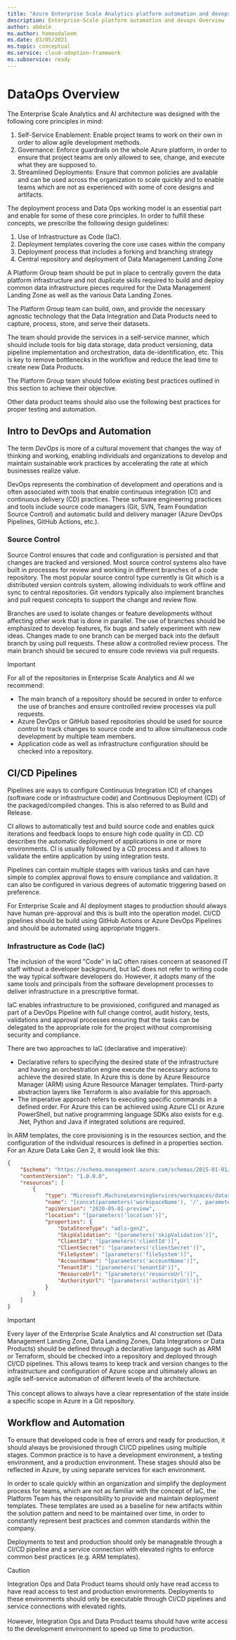 ```yaml
---
title: "Azure Enterprise Scale Analytics platform automation and devops Overview"
description: Enterprise-Scale platform automation and devops Overview
author: abdale
ms.author: hamoodaleem
ms.date: 03/05/2021
ms.topic: conceptual
ms.service: cloud-adoption-framework
ms.subservice: ready
---
```


# DataOps Overview

The Enterprise Scale Analytics and AI architecture was designed with the following core principles in mind:

1. Self-Service Enablement: Enable project teams to work on their own in order to allow agile development methods.
2. Governance: Enforce guardrails on the whole Azure platform, in order to ensure that project teams are only allowed to see, change, and execute what they are supposed to.
3. Streamlined Deployments: Ensure that common policies are available and can be used across the organization to scale quickly and to enable teams which are not as experienced with some of core designs and artifacts.

The deployment process and Data Ops working model is an essential part and enable for some of these core principles. In order to fulfill these concepts, we prescribe the following design guidelines:

1. Use of Infrastructure as Code (IaC).
2. Deployment templates covering the core use cases within the company
3. Deployment process that includes a forking and branching strategy
4. Central repository and deployment of Data Management Landing Zone

A Platform Group team should be put in place to centrally govern the data platform infrastructure and not duplicate skills required to build and deploy common data infrastructure pieces required for the Data Management Landing Zone as well as the various Data Landing Zones.

The Platform Group team can build, own, and provide the necessary agnostic technology that the Data Integration and Data Products need to capture, process, store, and serve their datasets.

The team should provide the services in a self-service manner, which should include tools for big data storage, data product versioning, data pipeline implementation and orchestration, data de-identification, etc. This is key to remove bottlenecks in the workflow and reduce the lead time to create new Data Products.

The Platform Group team should follow existing best practices outlined in this section to achieve their objective.

Other data product teams should also use the following best practices for proper testing and automation.

## Intro to DevOps and Automation

The term *DevOps* is more of a cultural movement that changes the way of thinking and working, enabling individuals and organizations to develop and maintain sustainable work practices by accelerating the rate at which businesses realize value.

DevOps represents the combination of development and operations and is often associated with tools that enable continuous integration (CI) and continuous delivery (CD) practices. These software engineering practices and tools include source code managers (Git, SVN, Team Foundation Source Control) and automatic build and delivery manager (Azure DevOps Pipelines, GitHub Actions, etc.).

### Source Control

Source Control ensures that code and configuration is persisted and that changes are tracked and versioned. Most source control systems also have built in processes for review and working in different branches of a code repository. The most popular source control type currently is Git which is a distributed version controls system, allowing individuals to work offline and sync to central repositories. Git vendors typically also implement branches and pull request concepts to support the change and review flow.

Branches are used to isolate changes or feature developments without affecting other work that is done in parallel. The use of branches should be emphasized to develop features, fix bugs and safely experiment with new ideas. Changes made to one branch can be merged back into the default branch by using pull requests. These allow a controlled review process. The main branch should be secured to ensure code reviews via pull requests.

>[!IMPORTANT]
>For all of the repositories in Enterprise Scale Analytics and AI we recommend:
>
> - The main branch of a repository should be secured in order to enforce the use of branches and ensure controlled review processes via pull requests.
> - Azure DevOps or GitHub based repositories should be used for source control to track changes to source code and to allow simultaneous code development by multiple team members.
> - Application code as well as infrastructure configuration should be checked into a repository.

## CI/CD Pipelines

Pipelines are ways to configure Continuous Integration (CI) of changes (software code or infrastructure code) and Continuous Deployment (CD) of the packaged/compiled changes. This is also referred to as Build and Release.

CI allows to automatically test and build source code and enables quick iterations and feedback loops to ensure high code quality in CD. CD describes the automatic deployment of applications in one or more environments. CI is usually followed by a CD process and it allows to validate the entire application by using integration tests.

Pipelines can contain multiple stages with various tasks and can have simple to complex approval flows to ensure compliance and validation. It can also be configured in various degrees of automatic triggering based on preference.

For Enterprise Scale and AI deployment stages to production should always have human pre-approval and this is built into the operation model. CI/CD pipelines should be build using GitHub Actions or Azure DevOps Pipelines and should be automated using appropriate triggers.

### Infrastructure as Code (IaC)

The inclusion of the word "Code" in IaC often raises concern at seasoned IT staff without a developer background, but IaC does not refer to writing code the way typical software developers do. However, it adopts many of the same tools and principals from the software development processes to deliver infrastructure in a prescriptive format.

IaC enables infrastructure to be provisioned, configured and managed as part of a DevOps Pipeline with full change control, audit history, tests, validations and approval processes ensuring that the tasks can be delegated to the appropriate role for the project without compromising security and compliance.

There are two approaches to IaC (declarative and imperative):

- Declarative refers to specifying the desired state of the infrastructure and having an orchestration engine execute the necessary actions to achieve the desired state. In Azure this is done by Azure Resource Manager (ARM) using Azure Resource Manager templates. Third-party abstraction layers like Terraform is also available for this approach.
- The imperative approach refers to executing specific commands in a defined order. For Azure this can be achieved using Azure CLI or Azure PowerShell, but native programming language SDKs also exists for e.g. .Net, Python and Java if integrated solutions are required.

In ARM templates, the core provisioning is in the resources section, and the configuration of the individual resources is defined in a properties section. For an Azure Data Lake Gen 2, it would look like this:

```json
{
    "$schema": "https://schema.management.azure.com/schemas/2015-01-01/deploymentTemplate.json#",
    "contentVersion": "1.0.0.0",
    "resources": [
        {
            "type": "Microsoft.MachineLearningServices/workspaces/datastores",
            "name": "[concat(parameters('workspaceName'), '/', parameters('datastoreName'))]",
            "apiVersion": "2020-05-01-preview",
            "location": "[parameters('location')]",
            "properties": {
                "DataStoreType": "adls-gen2",
                "SkipValidation": "[parameters('skipValidation')]",
                "ClientId": "[parameters('clientId')]",
                "ClientSecret": "[parameters('clientSecret')]",
                "FileSystem": "[parameters('fileSystem')]",
                "AccountName": "[parameters('accountName')]",
                "TenantId": "[parameters('tenantId')]",
                "ResourceUrl": "[parameters('resourceUrl')]",
                "AuthorityUrl": "[parameters('authorityUrl')]"
            }
        }
    ]
}

```

>[!IMPORTANT]
>Every layer of the Enterprise Scale Analytics and AI construction set (Data Management Landing Zone, Data Landing Zones, Data Integrations or Data Products) should be defined through a declarative language such as ARM or Terraform, should be checked into a repository and deployed through CI/CD pipelines. This allows teams to keep track and version changes to the infrastructure and configuration of Azure scope and ultimately allows an agile self-service automation of different levels of the architecture.\
\
>This concept allows to always have a clear representation of the state inside a specific scope in Azure in a Git repository.

## Workflow and Automation

To ensure that developed code is free of errors and ready for production, it should always be provisioned through CI/CD pipelines using multiple stages. Common practice is to have a development environment, a testing environment, and a production environment. These stages should also be reflected in Azure, by using separate services for each environment.

In order to scale quickly within an organization and simplify the deployment process for teams, which are not as familiar with the concept of IaC, the Platform Team has the responsibility to provide and maintain deployment templates. These templates are used as a baseline for new artifacts within the solution pattern and need to be maintained over time, in order to constantly represent best practices and common standards within the company.

Deployments to test and production should only be manageable through a CI/CD pipeline and a service connection with elevated rights to enforce common best practices (e.g. ARM templates).

>[!CAUTION]
>Integration Ops and Data Product teams should only have read access to have read access to test and production environments. Deployments to these environments should only be executable through CI/CD pipelines and service connections with elevated rights. \
\
>However, Integration Ops and Data Product teams should have write access to the development environment to speed up time to production.
